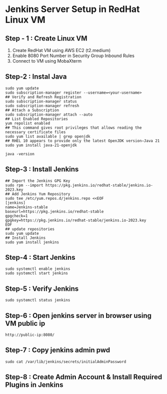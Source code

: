 # Jenkins Server Setup in RedHat Linux VM #

## Step - 1 : Create Linux VM ##

1) Create RedHat VM using AWS EC2 (t2.medium) <br/>
2) Enable 8080 Port Number in Security Group Inbound Rules
3) Connect to VM using MobaXterm

## Step-2 : Instal Java ##

```
sudo yum update
sudo subscription-manager register --username=<your-username>
## Verify and Refresh Registration
sudo subscription-manager status
sudo subscription-manager refresh
## Attach a Subscription
sudo subscription-manager attach --auto
## List Enabled Repositories
yum repolist enabled
## This command gives root privileges that allows reading the necessary certificate files
sudo yum list available | grep openjdk
## RHEL 10 appears to provide only the latest OpenJDK version—Java 21
sudo yum install java-21-openjdk

java -version
```

## Step-3 : Install Jenkins ##
```
## Import the Jenkins GPG Key
sudo rpm --import https://pkg.jenkins.io/redhat-stable/jenkins.io-2023.key
## Add Jenkins Yum Repository
sudo tee /etc/yum.repos.d/jenkins.repo <<EOF
[jenkins]
name=Jenkins-stable
baseurl=https://pkg.jenkins.io/redhat-stable
gpgcheck=1
gpgkey=https://pkg.jenkins.io/redhat-stable/jenkins.io-2023.key
EOF
## update repositories
sudo yum update
## Install Jenkins
sudo yum install jenkins
```

## Step-4 : Start Jenkins ## 

```
sudo systemctl enable jenkins
sudo systemctl start jenkins
```

## Step-5 : Verify Jenkins ##

```
sudo systemctl status jenkins
```
	
## Step-6 : Open jenkins server in browser using VM public ip ##

```
http://public-ip:8080/
```

## Step-7 : Copy jenkins admin pwd ##
```
sudo cat /var/lib/jenkins/secrets/initialAdminPassword
```
	   
## Step-8 : Create Admin Account & Install Required Plugins in Jenkins ##

